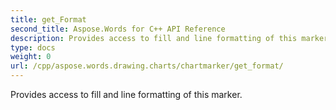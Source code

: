 ```yaml
---
title: get_Format
second_title: Aspose.Words for C++ API Reference
description: Provides access to fill and line formatting of this marker. 
type: docs
weight: 0
url: /cpp/aspose.words.drawing.charts/chartmarker/get_format/
---
```


Provides access to fill and line formatting of this marker. 

